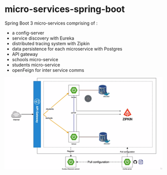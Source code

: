 # micro-services-spring-boot

Spring Boot 3 micro-services comprising of :  
- a config-server
- service discovery with Eureka
- distributed tracing system with Zipkin
- data persistence for each microservice with Postgres
- API gateway
- schools micro-service
- students micro-service
- openFeign for inter service comms

![system-design.png](system-design.png)
